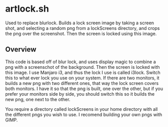 # artlock.sh
Used to replace blurlock. Builds a lock screen image by taking a screen shot, and selecting a random png from a lockScreens directory, and crops the png over the screenshot. Then the screen is locked using this image.

## Overview

This code is based off of blur lock, and uses display magic to combine a png with a screenschot of the background. Then the screen is locked with this image. I use Manjaro i3, and thus the lock I use is called i3lock. Switch this to what ever lock you use on your system. If there are two monitors, it builds a new png with two different ones, that way the lock screen covers both monitors. I have it so that the png is built, one over the other, but if you prefer your monitors side by side, you should switch this so it builds the new png, one next to the other.

You require a directory called lockScreens in your home directory with all the different pngs you wish to use. I recomend building your own pngs with GIMP.
